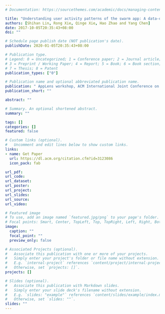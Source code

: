 ```yaml
---
# Documentation: https://sourcethemes.com/academic/docs/managing-content/

title: "Understanding user activity patterns of the swarm app: A data-driven study."
authors: [Shihan Lin, Rong Xie, Qinge Xie, Hao Zhao and Yang Chen]
date: 2017-10-05T20:35:43+08:00
doi: ""

# Schedule page publish date (NOT publication's date).
publishDate: 2020-01-05T20:35:43+08:00

# Publication type.
# Legend: 0 = Uncategorized; 1 = Conference paper; 2 = Journal article;
# 3 = Preprint / Working Paper; 4 = Report; 5 = Book; 6 = Book section;
# 7 = Thesis; 8 = Patent
publication_types: ["0"]

# Publication name and optional abbreviated publication name.
publication: " AppLens workshop, ACM International Joint Conference on Pervasive and Ubiquitous Computing (UbiComp) 2018. (Accept)"
publication_short: ""

abstract: ""

# Summary. An optional shortened abstract.
summary: ""

tags: []
categories: []
featured: false

# Custom links (optional).
#   Uncomment and edit lines below to show custom links.
links: 
- name: Get Paper
  url: https://dl.acm.org/citation.cfm?id=3123086
  icon_pack: fab

url_pdf:
url_code:
url_dataset:
url_poster:
url_project:
url_slides:
url_source:
url_video:

# Featured image
# To use, add an image named `featured.jpg/png` to your page's folder. 
# Focal points: Smart, Center, TopLeft, Top, TopRight, Left, Right, BottomLeft, Bottom, BottomRight.
image:
  caption: ""
  focal_point: ""
  preview_only: false

# Associated Projects (optional).
#   Associate this publication with one or more of your projects.
#   Simply enter your project's folder or file name without extension.
#   E.g. `internal-project` references `content/project/internal-project/index.md`.
#   Otherwise, set `projects: []`.
projects: []

# Slides (optional).
#   Associate this publication with Markdown slides.
#   Simply enter your slide deck's filename without extension.
#   E.g. `slides: "example"` references `content/slides/example/index.md`.
#   Otherwise, set `slides: ""`.
slides: ""
---
```

